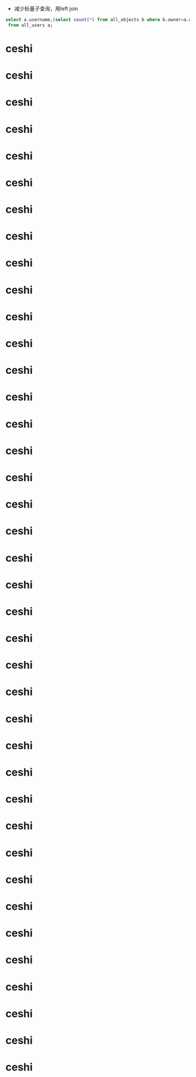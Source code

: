 * 减少标量子查询，用left join

```sql
select a.username,(select count(*) from all_objects b where b.owner=a.username) cnt
 from all_users a;
```

# ceshi

# ceshi

# ceshi

# ceshi

# ceshi

# ceshi

# ceshi

# ceshi

# ceshi

# ceshi

# ceshi

# ceshi

# ceshi

# ceshi

# ceshi

# ceshi

# ceshi

# ceshi

# ceshi

# ceshi

# ceshi

# ceshi

# ceshi

# ceshi

# ceshi

# ceshi

# ceshi

# ceshi

# ceshi

# ceshi

# ceshi

# ceshi

# ceshi

# ceshi

# ceshi

# ceshi

# ceshi

# ceshi

# ceshi



